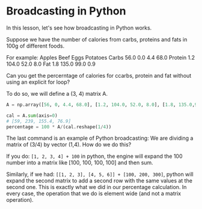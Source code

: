 # Broadcasting in Python

In this lesson, let's see how broadcasting in Python works.

Suppose we have the number of calories from carbs, proteins and fats in 100g of different foods.

For example:
	Apples	Beef	Eggs	Potatoes
Carbs	56.0	0.0	4.4	68.0
Protein	1.2	104.0	52.0	8.0
Fat	1.8	135.0	99.0	0.9

Can you get the percerntage of calories for ccarbs, protein and fat without using an explicit for loop?

To do so, we will define a (3, 4) matrix A.

```python
A = np.array([56, 0, 4.4, 68.0], [1.2, 104.0, 52.0, 8.0], [1.8, 135.0,99.0,0.9])

cal = A.sum(axis=0)
# [59, 239, 155.4, 76.9]
percentage = 100 * A/(cal.reshape(1/4))
```

The last command is an example of Python broadcasting: We are dividing a matrix of (3/4) by vector (1,4). How do we do this?

If you do: `[1, 2, 3, 4] + 100` in python, the engine will expand the 100 number into a matrix like [100, 100, 100, 100] and then sum.

Similarly, if we had: `[[1, 2, 3], [4, 5, 6]] + [100, 200, 300]`, python will expand the second matrix to add a second row with the same values at the second one. This is exactly what we did in our percentage calculation. In every case, the operation that we do is element wide (and not a matrix operation).
